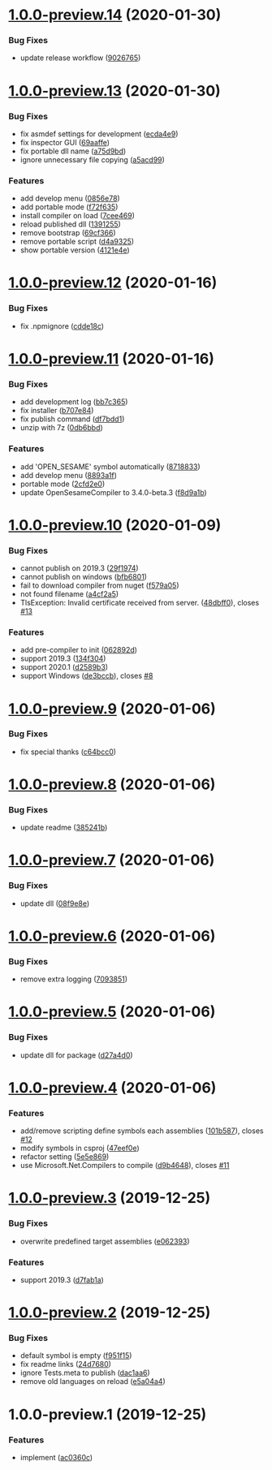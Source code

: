 # [1.0.0-preview.14](https://github.com/mob-sakai/OpenSesameCompilerForUnity/compare/v1.0.0-preview.13...v1.0.0-preview.14) (2020-01-30)


### Bug Fixes

* update release workflow ([9026765](https://github.com/mob-sakai/OpenSesameCompilerForUnity/commit/9026765c1d89801c5bedbbd03a2a0faaf984c331))

# [1.0.0-preview.13](https://github.com/mob-sakai/OpenSesameCompilerForUnity/compare/v1.0.0-preview.12...v1.0.0-preview.13) (2020-01-30)


### Bug Fixes

* fix asmdef settings for development ([ecda4e9](https://github.com/mob-sakai/OpenSesameCompilerForUnity/commit/ecda4e95ee174e7828b6bbf738d6f423ae87bc87))
* fix inspector GUI ([69aaffe](https://github.com/mob-sakai/OpenSesameCompilerForUnity/commit/69aaffe1649ff528cda6b9a2a707879ed874d14f))
* fix portable dll name ([a75d9bd](https://github.com/mob-sakai/OpenSesameCompilerForUnity/commit/a75d9bd23d171d3c001362f1b487af08f8f8bafe))
* ignore unnecessary file copying ([a5acd99](https://github.com/mob-sakai/OpenSesameCompilerForUnity/commit/a5acd990fbfe5041e74af33a9bf4afa93a099a7b))


### Features

* add develop menu ([0856e78](https://github.com/mob-sakai/OpenSesameCompilerForUnity/commit/0856e78d7d8f35e9e8aec96c628eaae94040018e))
* add portable mode ([f72f635](https://github.com/mob-sakai/OpenSesameCompilerForUnity/commit/f72f635d9ee7d188a121a9de8d9dfa80b53fafc5))
* install compiler on load ([7cee469](https://github.com/mob-sakai/OpenSesameCompilerForUnity/commit/7cee4694f120c1b4338d4fcac5d821a5b0579fa9))
* reload published dll ([1391255](https://github.com/mob-sakai/OpenSesameCompilerForUnity/commit/1391255bcc0cacb2448d940ea97dc2eeadcd2f4d))
* remove bootstrap ([69cf366](https://github.com/mob-sakai/OpenSesameCompilerForUnity/commit/69cf3662bbbe0ed5b0a536c52041c4ee8dfe4e3d))
* remove portable script ([d4a9325](https://github.com/mob-sakai/OpenSesameCompilerForUnity/commit/d4a9325cc6849088866b86b3d2b2802ca04dbe25))
* show portable version ([4121e4e](https://github.com/mob-sakai/OpenSesameCompilerForUnity/commit/4121e4eae4bca07b21bfe059d5dfa3a81493ff2a))

# [1.0.0-preview.12](https://github.com/mob-sakai/OpenSesameCompilerForUnity/compare/v1.0.0-preview.11...v1.0.0-preview.12) (2020-01-16)


### Bug Fixes

* fix .npmignore ([cdde18c](https://github.com/mob-sakai/OpenSesameCompilerForUnity/commit/cdde18cf9981ab8e55ffc9acf501b61f836bdae2))

# [1.0.0-preview.11](https://github.com/mob-sakai/OpenSesameCompilerForUnity/compare/v1.0.0-preview.10...v1.0.0-preview.11) (2020-01-16)


### Bug Fixes

* add development log ([bb7c365](https://github.com/mob-sakai/OpenSesameCompilerForUnity/commit/bb7c365376f37117cb26c38b0a8e432528f22583))
* fix installer ([b707e84](https://github.com/mob-sakai/OpenSesameCompilerForUnity/commit/b707e84409a72b5985438e8892014264fe74841a))
* fix publish command ([df7bdd1](https://github.com/mob-sakai/OpenSesameCompilerForUnity/commit/df7bdd1718f12a5ae9735c838f000ff3b1c1a67f))
* unzip with 7z ([0db6bbd](https://github.com/mob-sakai/OpenSesameCompilerForUnity/commit/0db6bbde2828d1ac608110b78ac85ec32ad5b37d))


### Features

* add 'OPEN_SESAME' symbol automatically ([8718833](https://github.com/mob-sakai/OpenSesameCompilerForUnity/commit/8718833dedf81e4712b220b30e4be2017e38a750))
* add develop menu ([8893a1f](https://github.com/mob-sakai/OpenSesameCompilerForUnity/commit/8893a1fa7423ec7887a51b3a0521ddd223b3c81f))
* portable mode ([2cfd2e0](https://github.com/mob-sakai/OpenSesameCompilerForUnity/commit/2cfd2e0b376525a0fe8438b0bd022acaa3c19585))
* update OpenSesameCompiler to 3.4.0-beta.3 ([f8d9a1b](https://github.com/mob-sakai/OpenSesameCompilerForUnity/commit/f8d9a1bc18324631c59cb5fea62d76a0c700f37c))

# [1.0.0-preview.10](https://github.com/mob-sakai/OpenSesameCompilerForUnity/compare/v1.0.0-preview.9...v1.0.0-preview.10) (2020-01-09)


### Bug Fixes

* cannot publish on 2019.3 ([29f1974](https://github.com/mob-sakai/OpenSesameCompilerForUnity/commit/29f1974be0991aea6999733430d43ed4e52844de))
* cannot publish on windows ([bfb6801](https://github.com/mob-sakai/OpenSesameCompilerForUnity/commit/bfb680185b4702561c9778f12b7e28c8a453606d))
* fail to download compiler from nuget ([f579a05](https://github.com/mob-sakai/OpenSesameCompilerForUnity/commit/f579a05cecf33dcc34c8ab9ebd67b9c5b223bfe8))
* not found filename ([a4cf2a5](https://github.com/mob-sakai/OpenSesameCompilerForUnity/commit/a4cf2a5dbdb22390c2e5f3757e335d2f659297ac))
* TlsException: Invalid certificate received from server. ([48dbff0](https://github.com/mob-sakai/OpenSesameCompilerForUnity/commit/48dbff02899e2a319b9fa6a439e5e39731c4e346)), closes [#13](https://github.com/mob-sakai/OpenSesameCompilerForUnity/issues/13)


### Features

* add pre-compiler to init ([062892d](https://github.com/mob-sakai/OpenSesameCompilerForUnity/commit/062892dc60b4f8ba3afc33f5099f99cc41a22be5))
* support 2019.3 ([134f304](https://github.com/mob-sakai/OpenSesameCompilerForUnity/commit/134f3043f854111d9f8bed822b49a4dc4db5d690))
* support 2020.1 ([d2589b3](https://github.com/mob-sakai/OpenSesameCompilerForUnity/commit/d2589b379e253fb0fbcbdc656706bb579cf66a12))
* support Windows ([de3bccb](https://github.com/mob-sakai/OpenSesameCompilerForUnity/commit/de3bccb603ff4d5781610671463cc26bd028dd4b)), closes [#8](https://github.com/mob-sakai/OpenSesameCompilerForUnity/issues/8)

# [1.0.0-preview.9](https://github.com/mob-sakai/OpenSesameCompilerForUnity/compare/v1.0.0-preview.8...v1.0.0-preview.9) (2020-01-06)


### Bug Fixes

* fix special thanks ([c64bcc0](https://github.com/mob-sakai/OpenSesameCompilerForUnity/commit/c64bcc0ee538f18c152b3af348fd6ee9f1884c97))

# [1.0.0-preview.8](https://github.com/mob-sakai/OpenSesameCompilerForUnity/compare/v1.0.0-preview.7...v1.0.0-preview.8) (2020-01-06)


### Bug Fixes

* update readme ([385241b](https://github.com/mob-sakai/OpenSesameCompilerForUnity/commit/385241bb09eee284c5792e2fd337440b9ad7348c))

# [1.0.0-preview.7](https://github.com/mob-sakai/OpenSesameCompilerForUnity/compare/v1.0.0-preview.6...v1.0.0-preview.7) (2020-01-06)


### Bug Fixes

* update dll ([08f9e8e](https://github.com/mob-sakai/OpenSesameCompilerForUnity/commit/08f9e8ed7a2caec065794c9c0aaff2a04f69d0fa))

# [1.0.0-preview.6](https://github.com/mob-sakai/OpenSesameCompilerForUnity/compare/v1.0.0-preview.5...v1.0.0-preview.6) (2020-01-06)


### Bug Fixes

* remove extra logging ([7093851](https://github.com/mob-sakai/OpenSesameCompilerForUnity/commit/709385132cef6d543a9843fa5f0112d8b8c76c69))

# [1.0.0-preview.5](https://github.com/mob-sakai/OpenSesameCompilerForUnity/compare/v1.0.0-preview.4...v1.0.0-preview.5) (2020-01-06)


### Bug Fixes

* update dll for package ([d27a4d0](https://github.com/mob-sakai/OpenSesameCompilerForUnity/commit/d27a4d0a564cdbd05c4a87f8f569e5c8874e1113))

# [1.0.0-preview.4](https://github.com/mob-sakai/OpenSesameCompilerForUnity/compare/v1.0.0-preview.3...v1.0.0-preview.4) (2020-01-06)


### Features

* add/remove scripting define symbols each assemblies ([101b587](https://github.com/mob-sakai/OpenSesameCompilerForUnity/commit/101b587e0f70ebb0d655071d0b07d6d81d68c475)), closes [#12](https://github.com/mob-sakai/OpenSesameCompilerForUnity/issues/12)
* modify symbols in csproj ([47eef0e](https://github.com/mob-sakai/OpenSesameCompilerForUnity/commit/47eef0e174881e4f841e2bb9080714f87a0cf231))
* refactor setting ([5e5e869](https://github.com/mob-sakai/OpenSesameCompilerForUnity/commit/5e5e8696315694346cf2fcea4716eaa78ca756fd))
* use Microsoft.Net.Compilers to compile ([d9b4648](https://github.com/mob-sakai/OpenSesameCompilerForUnity/commit/d9b464876df8308899e57297aebe2a0457de88f0)), closes [#11](https://github.com/mob-sakai/OpenSesameCompilerForUnity/issues/11)

# [1.0.0-preview.3](https://github.com/mob-sakai/OpenSesameCompilerForUnity/compare/v1.0.0-preview.2...v1.0.0-preview.3) (2019-12-25)


### Bug Fixes

* overwrite predefined target assemblies ([e062393](https://github.com/mob-sakai/OpenSesameCompilerForUnity/commit/e0623934c7740a69467553738d072cc1428808ff))


### Features

* support 2019.3 ([d7fab1a](https://github.com/mob-sakai/OpenSesameCompilerForUnity/commit/d7fab1a069df43f002c14a1de7471d39a193fe55))

# [1.0.0-preview.2](https://github.com/mob-sakai/OpenSesameCompilerForUnity/compare/v1.0.0-preview.1...v1.0.0-preview.2) (2019-12-25)


### Bug Fixes

* default symbol is empty ([f951f15](https://github.com/mob-sakai/OpenSesameCompilerForUnity/commit/f951f158f89786c06c9ad0effd2e2d73a143a7a3))
* fix readme links ([24d7680](https://github.com/mob-sakai/OpenSesameCompilerForUnity/commit/24d7680c6fdaabecfb07aadce900104e3517258f))
* ignore Tests.meta to publish ([dac1aa6](https://github.com/mob-sakai/OpenSesameCompilerForUnity/commit/dac1aa6ce0cbe62bbcb70b69945a52103d8fabb4))
* remove old languages on reload ([e5a04a4](https://github.com/mob-sakai/OpenSesameCompilerForUnity/commit/e5a04a47a249d50f3fc511d67a6357e7c12e7bd5))

# 1.0.0-preview.1 (2019-12-25)


### Features

* implement ([ac0360c](https://github.com/mob-sakai/OpenSesameCompilerForUnity/commit/ac0360c9cf9b47c66f2a21d1e65721472ede0be9))
